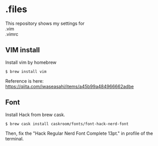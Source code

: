 # .files
This repository shows my settings for  
.vim  
.vimrc  

## VIM install
Install vim by homebrew
~~~~
$ brew install vim
~~~~
Reference is here: 
<https://qiita.com/iwaseasahi/items/a45b99a484966662adbe>

## Font
Install Hack from brew cask.
~~~~
$ brew cask install caskroom/fonts/font-hack-nerd-font
~~~~

Then, fix the "Hack Regular Nerd Font Complete 13pt." in profile of the terminal.


